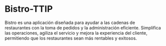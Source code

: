 # Bistro-TTIP

Bistro es una aplicación diseñada para ayudar a las cadenas de restaurantes con la toma de pedidos y la administración eficiente. Simplifica las operaciones, agiliza el servicio y mejora la experiencia del cliente, permitiendo que los restaurantes sean más rentables y exitosos.
